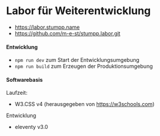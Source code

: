 # Labor für Weiterentwicklung

- https://labor.stumpp.name
- https://github.com/m-e-st/stumpp.labor.git


#### Entwicklung

 - `npm run dev` zum Start der Entwicklungsumgebung
 - `npm run build` zum Erzeugen der Produktionsumgebung
 
#### Softwarebasis

Laufzeit:
- W3.CSS v4  (herausgegeben von https://w3schools.com)

Entwicklung
- eleventy v3.0
